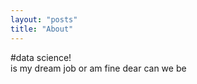 ```yaml
---
layout: "posts"
title: "About"
---
```

#data science!<br>
is my dream job or am fine dear
can we be
